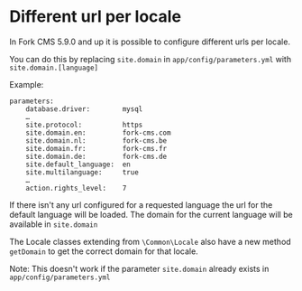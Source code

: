 # Different url per locale

In Fork CMS 5.9.0 and up it is possible to configure different urls per locale.

You can do this by replacing `site.domain` in `app/config/parameters.yml` with `site.domain.[language]`

Example:

    parameters:
        database.driver:        mysql
        …
        site.protocol:          https
        site.domain.en:         fork-cms.com
        site.domain.nl:         fork-cms.be
        site.domain.fr:         fork-cms.fr
        site.domain.de:         fork-cms.de
        site.default_language:  en
        site.multilanguage:     true
        …
        action.rights_level:    7

If there isn't any url configured for a requested language the url for the default language will be loaded.
The domain for the current language will be available in `site.domain`    

The Locale classes extending from `\Common\Locale` also have a new method `getDomain` to get the correct domain for that locale.

Note: This doesn't work if the parameter `site.domain` already exists in `app/config/parameters.yml`
